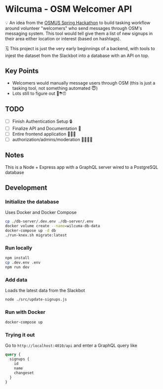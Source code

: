 # Wilcuma - OSM Welcomer API

💡
An idea from the [OSMUS Spring Hackathon](https://www.openstreetmap.us/2018/04/announcing-osmus-spring-hackathon/) to build tasking workflow around volunteer "welcomers" who send messages through OSM's messaging system. This tool would tell give them a list of new signups in their area either location or interest (based on hashtags).

🗓
This project is just the very early beginnings of a backend, with tools to injest the dataset from the Slackbot into a database with an API on top.

## Key Points

- Welcomers would manually message users through OSM (this is just a tasking tool, not something automated 😇)
- Lots still to figure out 🧠⛈⏰

## TODO

- [ ] Finish Authentication Setup 🔒
- [ ] Finalize API and Documentation 📃
- [ ] Entire frontend application 😬🏋🏻‍
- [ ] authorization/admins/moderation 👩‍💼👨‍💼

## Notes

This is a Node + Express app with a GraphQL server wired to a PostgreSQL database

## Development

### Initialize the database

Uses Docker and Docker Compose

```bash
cp ./db-server/.dev.env ./db-server/.env
docker volume create --name=wilcuma-db-data
docker-compose up -d db
./run-knex.sh migrate:latest
```

### Run locally

```bash
npm install
cp .dev.env .env
npm run dev
```

### Add data

Loads the latest data from the Slackbot

```bash
node ./src/update-signups.js
```

### Run with Docker

```bash
docker-compose up
```

### Trying it out

Go to `http://localhost:4010/api` and enter a GraphQL query like

```graphql
query {
  signups {
    id
    name
    changeset
  }
}
```